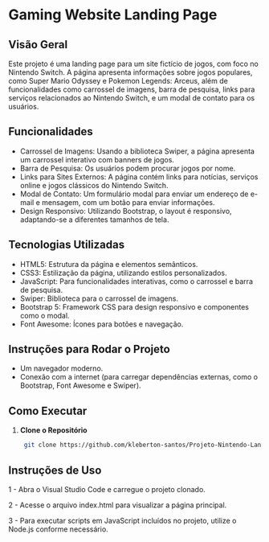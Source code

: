 # Gaming Website Landing Page

## Visão Geral

Este projeto é uma landing page para um site fictício de jogos, com foco no Nintendo Switch. A página apresenta informações sobre jogos populares, como Super Mario Odyssey e Pokemon Legends: Arceus, além de funcionalidades como carrossel de imagens, barra de pesquisa, links para serviços relacionados ao Nintendo Switch, e um modal de contato para os usuários.

## Funcionalidades
- Carrossel de Imagens: Usando a biblioteca Swiper, a página apresenta um carrossel interativo com banners de jogos.
- Barra de Pesquisa: Os usuários podem procurar jogos por nome.
- Links para Sites Externos: A página contém links para notícias, serviços online e jogos clássicos do Nintendo Switch.
- Modal de Contato: Um formulário modal para enviar um endereço de e-mail e mensagem, com um botão para enviar informações.
- Design Responsivo: Utilizando Bootstrap, o layout é responsivo, adaptando-se a diferentes tamanhos de tela.

## Tecnologias Utilizadas

- HTML5: Estrutura da página e elementos semânticos.
- CSS3: Estilização da página, utilizando estilos personalizados.
- JavaScript: Para funcionalidades interativas, como o carrossel e barra de pesquisa.
- Swiper: Biblioteca para o carrossel de imagens.
- Bootstrap 5: Framework CSS para design responsivo e componentes como o modal.
- Font Awesome: Ícones para botões e navegação.

## Instruções para Rodar o Projeto

- Um navegador moderno.
- Conexão com a internet (para carregar dependências externas, como o Bootstrap, Font Awesome e Swiper).
  
## Como Executar

1. **Clone o Repositório**

   ```bash
    git clone https://github.com/kleberton-santos/Projeto-Nintendo-Landing-Page.git

## Instruções de Uso

1 - Abra o Visual Studio Code e carregue o projeto clonado.

2 - Acesse o arquivo index.html para visualizar a página principal.

3 - Para executar scripts em JavaScript incluídos no projeto, utilize o Node.js conforme necessário.
